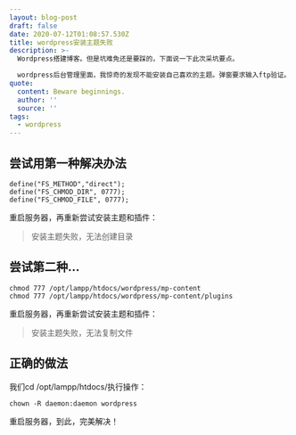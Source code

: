 ```yaml
---
layout: blog-post
draft: false
date: 2020-07-12T01:08:57.530Z
title: wordpress安装主题失败
description: >-
  Wordpress搭建博客。但是坑难免还是要踩的，下面说一下此次采坑要点。

  wordpress后台管理里面，我惊奇的发现不能安装自己喜欢的主题。弹窗要求输入ftp验证。而我输入了正确的ftp账户和密码，却“言而无信”的提示说无法连接到我的主机。
quote:
  content: Beware beginnings.
  author: ''
  source: ''
tags:
  - wordpress
---
```

## 尝试用第一种解决办法

<!--StartFragment-->

```
define("FS_METHOD","direct");
define("FS_CHMOD_DIR", 0777);
define("FS_CHMOD_FILE", 0777);
```

<!--EndFragment-->

重启服务器，再重新尝试安装主题和插件：

> 安装主题失败，无法创建目录

## 尝试第二种…

<!--StartFragment-->

```
chmod 777 /opt/lampp/htdocs/wordpress/mp-content
chmod 777 /opt/lampp/htdocs/wordpress/mp-content/plugins
```

<!--EndFragment-->

重启服务器，再重新尝试安装主题和插件：
> 安装主题失败，无法复制文件
## 正确的做法
我们cd /opt/lampp/htdocs/执行操作：
```
chown -R daemon:daemon wordpress
```

重启服务器，到此，完美解决！